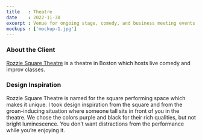```yaml
---
title   : Theatre
date    : 2022-11-30
excerpt : Venue for ongoing stage, comedy, and business meeting events.
mockups : ['mockup-1.jpg'] 
---
```


### About the Client

[Rozzie Square Theatre](http://www.rozziesquaretheater.com) is a theatre in Boston which hosts live comedy and improv classes.

### Design Inspiration

Rozzie Square Theatre is named for the square performing space which makes it unique. I took design inspiration from the square and from the groan-inducing situation where someone tall sits in front of you in the theatre. We chose the colors purple and black for their rich qualities, but not bright luminescence. You don’t want distractions from the performance while you’re enjoying it.
